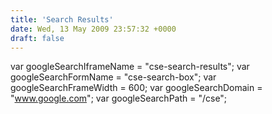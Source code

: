 ```yaml
---
title: 'Search Results'
date: Wed, 13 May 2009 23:57:32 +0000
draft: false
---
```


var googleSearchIframeName = "cse-search-results"; var googleSearchFormName = "cse-search-box"; var googleSearchFrameWidth = 600; var googleSearchDomain = "www.google.com"; var googleSearchPath = "/cse";